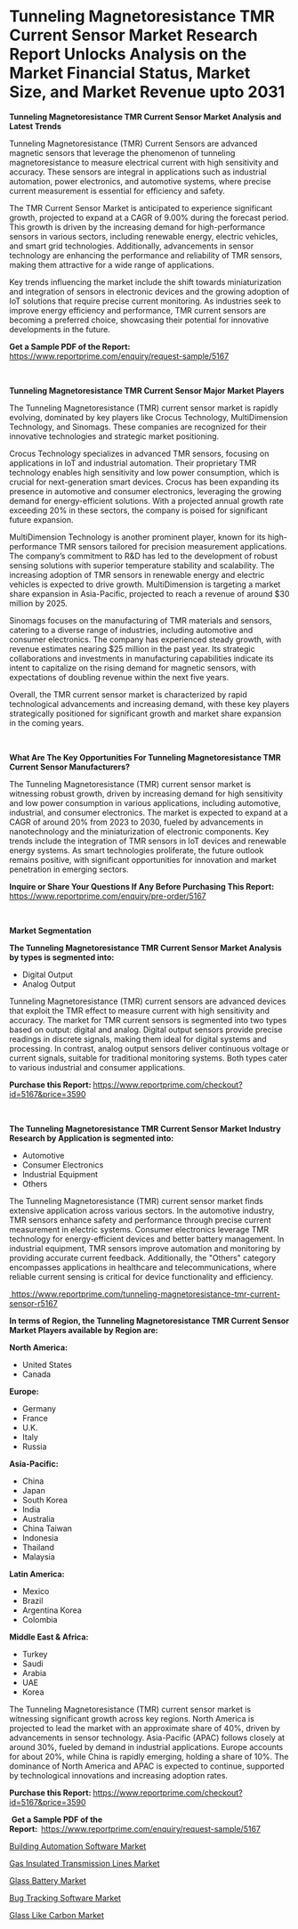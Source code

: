 <p><h1>Tunneling Magnetoresistance TMR Current Sensor Market Research Report Unlocks Analysis on the Market Financial Status, Market Size, and Market Revenue upto 2031</h1></p><p><strong>Tunneling Magnetoresistance TMR Current Sensor Market Analysis and Latest Trends</strong></p>
<p><p>Tunneling Magnetoresistance (TMR) Current Sensors are advanced magnetic sensors that leverage the phenomenon of tunneling magnetoresistance to measure electrical current with high sensitivity and accuracy. These sensors are integral in applications such as industrial automation, power electronics, and automotive systems, where precise current measurement is essential for efficiency and safety.</p><p>The TMR Current Sensor Market is anticipated to experience significant growth, projected to expand at a CAGR of 9.00% during the forecast period. This growth is driven by the increasing demand for high-performance sensors in various sectors, including renewable energy, electric vehicles, and smart grid technologies. Additionally, advancements in sensor technology are enhancing the performance and reliability of TMR sensors, making them attractive for a wide range of applications.</p><p>Key trends influencing the market include the shift towards miniaturization and integration of sensors in electronic devices and the growing adoption of IoT solutions that require precise current monitoring. As industries seek to improve energy efficiency and performance, TMR current sensors are becoming a preferred choice, showcasing their potential for innovative developments in the future.</p></p>
<p><strong>Get a Sample PDF of the Report:&nbsp;</strong> <a href="https://www.reportprime.com/enquiry/request-sample/5167?utm_campaign=1117&utm_medium=2&utm_source=Github&utm_content=ia&utm_term=15112024&utm_id=tunneling-magnetoresistance-tmr-current-sensor">https://www.reportprime.com/enquiry/request-sample/5167</a></p>
<p>&nbsp;</p>
<p><strong>Tunneling Magnetoresistance TMR Current Sensor Major Market Players</strong></p>
<p><p>The Tunneling Magnetoresistance (TMR) current sensor market is rapidly evolving, dominated by key players like Crocus Technology, MultiDimension Technology, and Sinomags. These companies are recognized for their innovative technologies and strategic market positioning.</p><p>Crocus Technology specializes in advanced TMR sensors, focusing on applications in IoT and industrial automation. Their proprietary TMR technology enables high sensitivity and low power consumption, which is crucial for next-generation smart devices. Crocus has been expanding its presence in automotive and consumer electronics, leveraging the growing demand for energy-efficient solutions. With a projected annual growth rate exceeding 20% in these sectors, the company is poised for significant future expansion.</p><p>MultiDimension Technology is another prominent player, known for its high-performance TMR sensors tailored for precision measurement applications. The company’s commitment to R&D has led to the development of robust sensing solutions with superior temperature stability and scalability. The increasing adoption of TMR sensors in renewable energy and electric vehicles is expected to drive growth. MultiDimension is targeting a market share expansion in Asia-Pacific, projected to reach a revenue of around $30 million by 2025.</p><p>Sinomags focuses on the manufacturing of TMR materials and sensors, catering to a diverse range of industries, including automotive and consumer electronics. The company has experienced steady growth, with revenue estimates nearing $25 million in the past year. Its strategic collaborations and investments in manufacturing capabilities indicate its intent to capitalize on the rising demand for magnetic sensors, with expectations of doubling revenue within the next five years.</p><p>Overall, the TMR current sensor market is characterized by rapid technological advancements and increasing demand, with these key players strategically positioned for significant growth and market share expansion in the coming years.</p></p>
<p>&nbsp;</p>
<p><strong>What Are The Key Opportunities For Tunneling Magnetoresistance TMR Current Sensor Manufacturers?</strong></p>
<p><p>The Tunneling Magnetoresistance (TMR) current sensor market is witnessing robust growth, driven by increasing demand for high sensitivity and low power consumption in various applications, including automotive, industrial, and consumer electronics. The market is expected to expand at a CAGR of around 20% from 2023 to 2030, fueled by advancements in nanotechnology and the miniaturization of electronic components. Key trends include the integration of TMR sensors in IoT devices and renewable energy systems. As smart technologies proliferate, the future outlook remains positive, with significant opportunities for innovation and market penetration in emerging sectors.</p></p>
<p><strong>Inquire or Share Your Questions If Any Before Purchasing This Report:</strong> <a href="https://www.reportprime.com/enquiry/pre-order/5167?utm_campaign=1117&utm_medium=2&utm_source=Github&utm_content=ia&utm_term=15112024&utm_id=tunneling-magnetoresistance-tmr-current-sensor">https://www.reportprime.com/enquiry/pre-order/5167</a></p>
<p>&nbsp;</p>
<p><strong>Market Segmentation</strong></p>
<p><strong>The Tunneling Magnetoresistance TMR Current Sensor Market Analysis by types is segmented into:</strong></p>
<p><ul><li>Digital Output</li><li>Analog Output</li></ul></p>
<p><p>Tunneling Magnetoresistance (TMR) current sensors are advanced devices that exploit the TMR effect to measure current with high sensitivity and accuracy. The market for TMR current sensors is segmented into two types based on output: digital and analog. Digital output sensors provide precise readings in discrete signals, making them ideal for digital systems and processing. In contrast, analog output sensors deliver continuous voltage or current signals, suitable for traditional monitoring systems. Both types cater to various industrial and consumer applications.</p></p>
<p><strong>Purchase this Report:&nbsp;</strong><a href="https://www.reportprime.com/checkout?id=5167&price=3590&utm_campaign=1117&utm_medium=2&utm_source=Github&utm_content=ia&utm_term=15112024&utm_id=tunneling-magnetoresistance-tmr-current-sensor">https://www.reportprime.com/checkout?id=5167&price=3590</a></p>
<p>&nbsp;</p>
<p><strong>The Tunneling Magnetoresistance TMR Current Sensor Market Industry Research by Application is segmented into:</strong></p>
<p><ul><li>Automotive</li><li>Consumer Electronics</li><li>Industrial Equipment</li><li>Others</li></ul></p>
<p><p>The Tunneling Magnetoresistance (TMR) current sensor market finds extensive application across various sectors. In the automotive industry, TMR sensors enhance safety and performance through precise current measurement in electric systems. Consumer electronics leverage TMR technology for energy-efficient devices and better battery management. In industrial equipment, TMR sensors improve automation and monitoring by providing accurate current feedback. Additionally, the "Others" category encompasses applications in healthcare and telecommunications, where reliable current sensing is critical for device functionality and efficiency.</p></p>
<p><a href="https://www.reportprime.com/tunneling-magnetoresistance-tmr-current-sensor-r5167?utm_campaign=1117&utm_medium=2&utm_source=Github&utm_content=ia&utm_term=15112024&utm_id=tunneling-magnetoresistance-tmr-current-sensor">&nbsp;https://www.reportprime.com/tunneling-magnetoresistance-tmr-current-sensor-r5167</a></p>
<p><strong>In terms of Region, the Tunneling Magnetoresistance TMR Current Sensor Market Players available by Region are:</strong></p>
<p>
    <p> <strong> North America: </strong>
        <ul>
            <li>United States</li>
            <li>Canada</li>
        </ul>
        </p> 
    <p> <strong> Europe: </strong>
        <ul>
            <li>Germany</li>
            <li>France</li>
            <li>U.K.</li>
            <li>Italy</li>
            <li>Russia</li>
        </ul>
        </p> 
    <p> <strong> Asia-Pacific: </strong>
        <ul>
            <li>China</li>
            <li>Japan</li>
            <li>South Korea</li>
            <li>India</li>
            <li>Australia</li>
            <li>China Taiwan</li>
            <li>Indonesia</li>
            <li>Thailand</li>
            <li>Malaysia</li>
        </ul>
        </p> 
    <p> <strong> Latin America: </strong>
        <ul>
            <li>Mexico</li>
            <li>Brazil</li>
            <li>Argentina Korea</li>
            <li>Colombia</li>
        </ul>
        </p> 
    <p> <strong> Middle East & Africa: </strong>
        <ul>
            <li>Turkey</li>
            <li>Saudi</li>
            <li>Arabia</li>
            <li>UAE</li>
            <li>Korea</li>
        </ul>
    </p>
    </p>
<p><p>The Tunneling Magnetoresistance (TMR) current sensor market is witnessing significant growth across key regions. North America is projected to lead the market with an approximate share of 40%, driven by advancements in sensor technology. Asia-Pacific (APAC) follows closely at around 30%, fueled by demand in industrial applications. Europe accounts for about 20%, while China is rapidly emerging, holding a share of 10%. The dominance of North America and APAC is expected to continue, supported by technological innovations and increasing adoption rates.</p></p>
<p><strong>Purchase this Report: </strong><a href="https://www.reportprime.com/checkout?id=5167&price=3590&utm_campaign=1117&utm_medium=2&utm_source=Github&utm_content=ia&utm_term=15112024&utm_id=tunneling-magnetoresistance-tmr-current-sensor">https://www.reportprime.com/checkout?id=5167&price=3590</a></p>
<p>&nbsp;<strong>Get a Sample PDF of the Report:&nbsp;&nbsp;</strong><a href="https://www.reportprime.com/enquiry/request-sample/5167?utm_campaign=1117&utm_medium=2&utm_source=Github&utm_content=ia&utm_term=15112024&utm_id=tunneling-magnetoresistance-tmr-current-sensor">https://www.reportprime.com/enquiry/request-sample/5167</a></p>
<p><strong></strong></p>
<p><p><a href="https://issuu.com/reportprime-2/docs/building-automation-software-market_45b82fe61e92e1?utm_campaign=1117&utm_medium=2&utm_source=Github&utm_content=ia&utm_term=15112024&utm_id=tunneling-magnetoresistance-tmr-current-sensor">Building Automation Software Market</a></p><p><a href="https://www.linkedin.com/pulse/influencing-factors-gas-insulated-transmission-lines-market-tjgde?utm_campaign=1117&utm_medium=2&utm_source=Github&utm_content=ia&utm_term=15112024&utm_id=tunneling-magnetoresistance-tmr-current-sensor">Gas Insulated Transmission Lines Market</a></p><p><a href="https://www.linkedin.com/pulse/pioneering-growth-analyzing-global-glass-battery-market-dynamics-bq74e?utm_campaign=1117&utm_medium=2&utm_source=Github&utm_content=ia&utm_term=15112024&utm_id=tunneling-magnetoresistance-tmr-current-sensor">Glass Battery Market</a></p><p><a href="https://issuu.com/reportprime-2/docs/bug-tracking-software-market-size-2_8aa80c0b75a995?utm_campaign=1117&utm_medium=2&utm_source=Github&utm_content=ia&utm_term=15112024&utm_id=tunneling-magnetoresistance-tmr-current-sensor">Bug Tracking Software Market</a></p><p><a href="https://www.linkedin.com/pulse/emerging-trends-glass-like-carbon-market-detailed-overview-z5umc?utm_campaign=1117&utm_medium=2&utm_source=Github&utm_content=ia&utm_term=15112024&utm_id=tunneling-magnetoresistance-tmr-current-sensor">Glass Like Carbon Market</a></p></p>
